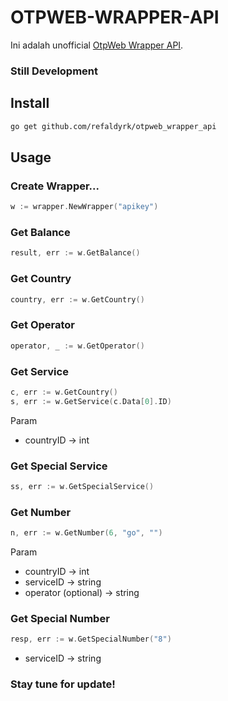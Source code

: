 # OTPWEB-WRAPPER-API
Ini adalah unofficial [OtpWeb Wrapper API](https://otpweb.com/api-docs).

### Still Development

## Install
```bash
go get github.com/refaldyrk/otpweb_wrapper_api
```

## Usage

<h3>Create Wrapper...</h3>

```go
w := wrapper.NewWrapper("apikey")
```

### Get Balance
```go
result, err := w.GetBalance()
```

### Get Country
```go
country, err := w.GetCountry()
```

### Get Operator
```go
operator, _ := w.GetOperator()
```

### Get Service
```go
c, err := w.GetCountry()
s, err := w.GetService(c.Data[0].ID)
```
Param
- countryID -> int

### Get Special Service
```go
ss, err := w.GetSpecialService()
```

### Get Number
```go
n, err := w.GetNumber(6, "go", "")
```
Param
- countryID -> int
-  serviceID -> string
- operator (optional) -> string

### Get Special Number
```go
resp, err := w.GetSpecialNumber("8")
```
-  serviceID -> string

### Stay tune for update!
